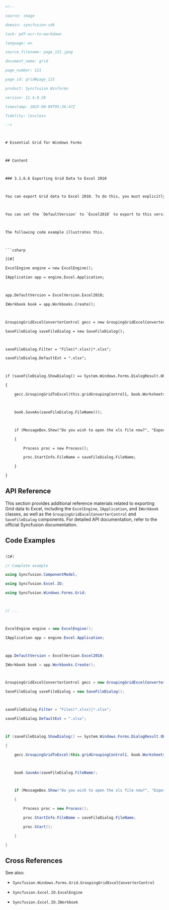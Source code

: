 ```html
<!--
source: image
domain: syncfusion-sdk
task: pdf-ocr-to-markdown
language: en
source_filename: page_121.jpeg
document_name: grid
page_number: 121
page_id: grid#page_121
product: Syncfusion Winforms
version: 11.4.0.26
timestamp: 2025-08-09T05:36:47Z
fidelity: lossless
-->

# Essential Grid for Windows Forms

## Content

### 3.1.6.6 Exporting Grid Data to Excel 2010

You can export Grid data to Excel 2010. To do this, you must explicitly set the Excel version by creating an XlsIO application, and then export the Grid data to the Excel worksheet.

You can set the `DefaultVersion` to `Excel2010` to export to this version, by default. Similarly, you can also export Grid data to other versions of Excel.

The following code example illustrates this.

```csharp
[C#]
ExcelEngine engine = new ExcelEngine();
IApplication app = engine.Excel.Application;

app.DefaultVersion = ExcelVersion.Excel2010;
IWorkbook book = app.Workbooks.Create();

GroupingGridExcelConverterControl gecc = new GroupingGridExcelConverterControl();
SaveFileDialog saveFileDialog = new SaveFileDialog();

saveFileDialog.Filter = "Files(*.xlsx)|*.xlsx";
saveFileDialog.DefaultExt = ".xlsx";

if (saveFileDialog.ShowDialog() == System.Windows.Forms.DialogResult.OK)
{
    gecc.GroupingGridToExcel(this.gridGroupingControl1, book.Worksheets(0), ConverterOptions.Visible);

    book.SaveAs(saveFileDialog.FileName());

    if (MessageBox.Show("Do you wish to open the xls file now?", "Export to Excel", MessageBoxButtons.YesNo, MessageBoxIcon.Question) == System.Windows.Forms.DialogResult.Yes)
    {
        Process proc = new Process();
        proc.StartInfo.FileName = saveFileDialog.FileName;
    }
}
```

## API Reference

This section provides additional reference materials related to exporting Grid data to Excel, including the `ExcelEngine`, `IApplication`, and `IWorkbook` classes, as well as the `GroupingGridExcelConverterControl` and `SaveFileDialog` components. For detailed API documentation, refer to the official Syncfusion documentation.

## Code Examples

```csharp
[C#]
// Complete example
using Syncfusion.ComponentModel;
using Syncfusion.Excel.IO;
using Syncfusion.Windows.Forms.Grid;

// ...

ExcelEngine engine = new ExcelEngine();
IApplication app = engine.Excel.Application;

app.DefaultVersion = ExcelVersion.Excel2010;
IWorkbook book = app.Workbooks.Create();

GroupingGridExcelConverterControl gecc = new GroupingGridExcelConverterControl();
SaveFileDialog saveFileDialog = new SaveFileDialog();

saveFileDialog.Filter = "Files(*.xlsx)|*.xlsx";
saveFileDialog.DefaultExt = ".xlsx";

if (saveFileDialog.ShowDialog() == System.Windows.Forms.DialogResult.OK)
{
    gecc.GroupingGridToExcel(this.gridGroupingControl1, book.Worksheets(0), ConverterOptions.Visible);

    book.SaveAs(saveFileDialog.FileName);

    if (MessageBox.Show("Do you wish to open the xls file now?", "Export to Excel", MessageBoxButtons.YesNo, MessageBoxIcon.Question) == System.Windows.Forms.DialogResult.Yes)
    {
        Process proc = new Process();
        proc.StartInfo.FileName = saveFileDialog.FileName;
        proc.Start();
    }
}
```

## Cross References

See also:
- `Syncfusion.Windows.Forms.Grid.GroupingGridExcelConverterControl`
- `Syncfusion.Excel.IO.ExcelEngine`
- `Syncfusion.Excel.IO.IWorkbook`

<!-- tags: [Syncfusion Winforms, Grid, Excel, Export, 11.4.0.26] keywords: [grid data, Excel 2010, export, Excel version, XlsIO, GroupingGridExcelConverterControl, SaveFileDialog, ExcelEngine, IApplication, IWorkbook, Syncfusion] -->
```
